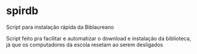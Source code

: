 # spirdb
Script para instalação rápida da Biblaureano


Script feito pra facilitar e automatizar o download e instalação da biblioteca, já que os computadores da escola resetam ao serem desligados
